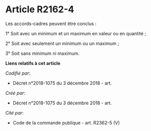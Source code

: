 # Article R2162-4

Les accords-cadres peuvent être conclus :

1° Soit avec un minimum et un maximum en valeur ou en quantité ;

2° Soit avec seulement un minimum ou un maximum ;

3° Soit sans minimum ni maximum.

**Liens relatifs à cet article**

_Codifié par_:

  - Décret n°2018-1075 du 3 décembre 2018 - art.

_Créé par_:

  - Décret n°2018-1075 du 3 décembre 2018 - art.

_Cité par_:

  - Code de la commande publique - art. R2362-5 (V)
